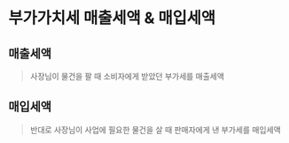 # 부가가치세 매출세액 & 매입세액

## 매출세액

> 사장님이 물건을 팔 때 소비자에게 받았던 부가세를 매출세액

## 매입세액

> 반대로 사장님이 사업에 필요한 물건을 살 때 판매자에게 낸 부가세를 매입세액
